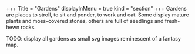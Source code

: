 +++
Title = "Gardens"
displayInMenu = true
kind = "section"
+++
Gardens are places to stroll, to sit and ponder, to work and eat. Some display mature plants and moss-covered stones, others are full of seedlings and fresh-hewn rocks.

TODO: display all gardens as small svg images reminescent of a fantasy map.

